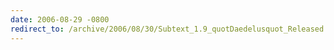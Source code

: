 ```yaml
---
date: 2006-08-29 -0800
redirect_to: /archive/2006/08/30/Subtext_1.9_quotDaedelusquot_Released.aspx/
---
```

